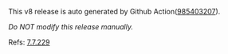 This v8 release is auto generated by Github Action([985403207][2]).

_Do NOT modify this release manually._

Refs: [7.7.229][1]

[1]: https://github.com/v8/v8/tree/7.7.229
[2]: https://github.com/Tencent/Hippy/actions/runs/985403207